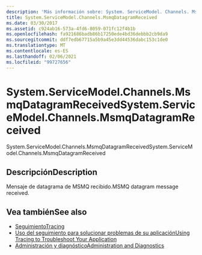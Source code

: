 ```yaml
---
description: 'Más información sobre: System. ServiceModel. Channels. MsmqDatagramReceived'
title: System.ServiceModel.Channels.MsmqDatagramReceived
ms.date: 03/30/2017
ms.assetid: c924ab16-573a-4fd6-8059-071fc12f4b1b
ms.openlocfilehash: fa921686badb86b17250ede4bd36debbb2cb9da9
ms.sourcegitcommit: ddf7edb67715a5b9a45e3dd44536dabc153c1de0
ms.translationtype: MT
ms.contentlocale: es-ES
ms.lasthandoff: 02/06/2021
ms.locfileid: "99727656"
---
```

# <a name="systemservicemodelchannelsmsmqdatagramreceived"></a><span data-ttu-id="d7a16-103">System.ServiceModel.Channels.MsmqDatagramReceived</span><span class="sxs-lookup"><span data-stu-id="d7a16-103">System.ServiceModel.Channels.MsmqDatagramReceived</span></span>

<span data-ttu-id="d7a16-104">System.ServiceModel.Channels.MsmqDatagramReceived</span><span class="sxs-lookup"><span data-stu-id="d7a16-104">System.ServiceModel.Channels.MsmqDatagramReceived</span></span>  
  
## <a name="description"></a><span data-ttu-id="d7a16-105">Descripción</span><span class="sxs-lookup"><span data-stu-id="d7a16-105">Description</span></span>  

 <span data-ttu-id="d7a16-106">Mensaje de datagrama de MSMQ recibido.</span><span class="sxs-lookup"><span data-stu-id="d7a16-106">MSMQ datagram message received.</span></span>  
  
## <a name="see-also"></a><span data-ttu-id="d7a16-107">Vea también</span><span class="sxs-lookup"><span data-stu-id="d7a16-107">See also</span></span>

- [<span data-ttu-id="d7a16-108">Seguimiento</span><span class="sxs-lookup"><span data-stu-id="d7a16-108">Tracing</span></span>](index.md)
- [<span data-ttu-id="d7a16-109">Uso del seguimiento para solucionar problemas de su aplicación</span><span class="sxs-lookup"><span data-stu-id="d7a16-109">Using Tracing to Troubleshoot Your Application</span></span>](using-tracing-to-troubleshoot-your-application.md)
- [<span data-ttu-id="d7a16-110">Administración y diagnóstico</span><span class="sxs-lookup"><span data-stu-id="d7a16-110">Administration and Diagnostics</span></span>](../index.md)
